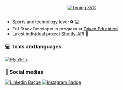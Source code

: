 <div align="center">
  <a href="https://git.io/typing-svg">
    <img src="https://readme-typing-svg.demolab.com?font=Fira+Code&weight=500&size=32&duration=2000&pause=2000&color=D3D3D3&center=true&vCenter=true&width=860&lines=👋🏼+Hi+there!;🙋🏼‍♂️+My+name+is+Douglas+Semedo%2C+I&#39;m+24" alt="Typing SVG">
  </a>
</div>

##
- Sports and technology lover :soccer: :computer:
- Full Stack Developer in progress at [Driven Education]
- Latest individual project [Shortly-API] :eyes:

### 💻 Tools and languages

[![My Skills](https://skillicons.dev/icons?i=linux,vscode,github,html,css,js,react,mongodb,postgres)](https://skillicons.dev)

### :iphone: Social medias

[![Linkedin Badge](https://img.shields.io/badge/-LinkedIn-blue?style=flat&logo=Linkedin&logoColor=white&link=https://www.linkedin.com/in/douglas-semedo-227905193/)](https://www.linkedin.com/in/douglas-semedo-227905193/)
[![Instagram Badge](https://img.shields.io/badge/-Instagram-C13584?style=flat&labelColor=C13584&logo=instagram&logoColor=white&link=https://www.instagram.com/douglasemedo/)](https://www.instagram.com/douglasemedo/)


[Driven Education]: https://www.linkedin.com/school/driven-education
[Shortly-API]: https://github.com/Dsemedo/projeto17-shortly
